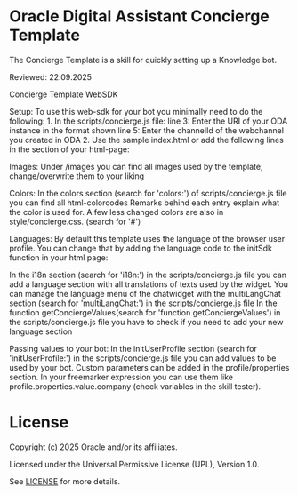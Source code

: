 # Oracle Digital Assistant Concierge Template
 
The Concierge Template is a skill for quickly setting up a Knowledge bot.

Reviewed: 22.09.2025

Concierge Template WebSDK

Setup:
  To use this web-sdk for your bot you minimally need to do the following:
    1. In the scripts/concierge.js file:
        line 3: Enter the URI of your ODA instance in the format shown
        line 5: Enter the channelId of the webchannel you created in ODA
    2. Use the sample index.html or add the following lines in the <head> section of your html-page:
        <script src="scripts/concierge.js" defer></script>
        <script src="scripts/settings.js" defer></script>
        <script src="scripts/web-sdk.js" onload="initSdk('Bots')" defer></script>

Images:
  Under /images you can find all images used by the template; change/overwrite them to your liking

Colors:
  In the colors section (search for 'colors:') of scripts/concierge.js file you can find all html-colorcodes
  Remarks behind each entry explain what the color is used for.
  A few less changed colors are also in style/concierge.css. (search for '#')

Languages:
By default this template uses the language of the browser user profile.
You can change that by adding the language code to the initSdk function in your html page:
  <script src="scripts/web-sdk.js" onload="initSdk('Bots','fr')" defer></script>
In the i18n section (search for 'i18n:') in the scripts/concierge.js file you can add a language section with all translations of texts used by the widget.
You can manage the language menu of the chatwidget with the multiLangChat section (search for 'multiLangChat:') in the scripts/concierge.js file 
In the function getConciergeValues(search for 'function getConciergeValues') in the scripts/concierge.js file you have to check if you need to add your new language section

Passing values to your bot:
In the initUserProfile section (search for 'initUserProfile:') in the scripts/concierge.js file you can add values to be used by your bot. Custom parameters can be added in the profile/properties section.
In your freemarker expression you can use them like profile.properties.value.company (check variables in the skill tester).
 
# License
 
Copyright (c) 2025 Oracle and/or its affiliates.
 
Licensed under the Universal Permissive License (UPL), Version 1.0.
 
See [LICENSE](https://github.com/oracle-devrel/technology-engineering/blob/main/LICENSE) for more details.
